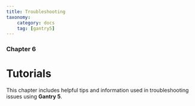 ```yaml
---
title: Troubleshooting
taxonomy:
    category: docs
    tag: [gantry5]
---
```


### Chapter 6

# Tutorials

This chapter includes helpful tips and information used in troubleshooting issues using **Gantry 5**.
